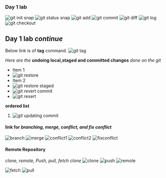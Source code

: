 ### Day 1 lab 
![git init snap](https://github.com/JRKhatri/CS445/blob/main/git_init.png)
![git status snap](https://github.com/JRKhatri/CS445/blob/main/git_status.png)
![git add](https://github.com/JRKhatri/CS445/blob/main/git_add.png)
![git commit](https://github.com/JRKhatri/CS445/blob/main/git_commit.png)
![git diff](https://github.com/JRKhatri/CS445/blob/main/git_diff.png)
![git log](https://github.com/JRKhatri/CS445/blob/main/git_log.png)
![git checkout](https://github.com/JRKhatri/CS445/blob/main/checkout_oldversion.png)

## Day 1 lab *continue*
Below link is of **tag** command.
![git tag](https://github.com/JRKhatri/CS445/blob/main/lab1/tag_commit.png)

_Here are the_ **undoing local,staged and committed changes** _done on the git_

* Item 1
* ![git restore](https://github.com/JRKhatri/CS445/blob/main/lab1/restore_beforeworking.png)
* Item 2 
* ![git restore staged](https://github.com/JRKhatri/CS445/blob/main/lab1/restore_beforeCommit.png)
* ![git revert commit](https://github.com/JRKhatri/CS445/blob/main/lab1/revert_commit.png)
* ![git resert](https://github.com/JRKhatri/CS445/blob/main/lab1/resert_commit.png)

**ordered list**
1. ![git updating commit](https://github.com/JRKhatri/CS445/blob/main/lab1/updating_lastCommit.png)


#### link for *branching, merge, conflict, and fix conflict*
![branch](https://github.com/JRKhatri/CS445/blob/main/lab1/branching.png)
![merge](https://github.com/JRKhatri/CS445/blob/main/lab1/merge.png)
![conflict1](https://github.com/JRKhatri/CS445/blob/main/lab1/create_conflict.png)
![conflict2](https://github.com/JRKhatri/CS445/blob/main/lab1/conflict_sample.png)
![fixconflict](https://github.com/JRKhatri/CS445/blob/main/lab1/fixMerge_conflict.png)

#### Remote Repository
_clone, remote, Push, pull, fetch_
*clone*
![clone](https://github.com/JRKhatri/CS445/blob/main/lab1/clone.png)
![push](https://github.com/JRKhatri/CS445/blob/main/lab1/push.png)
![remote](https://github.com/JRKhatri/CS445/blob/main/lab1/remote.png)

![fetch](https://github.com/JRKhatri/CS445/blob/main/lab1/fetch.png)
![pull](https://github.com/JRKhatri/CS445/blob/main/lab1/pull.png)








 




